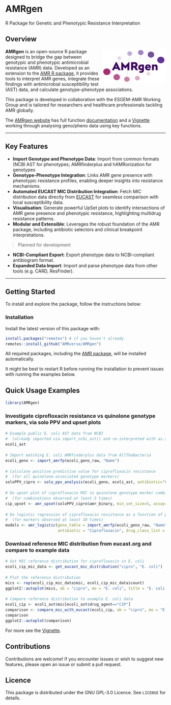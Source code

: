 # AMRgen

R Package for Genetic and Phenotypic Resistance Interpretation 

## Overview

<img src="logo.png" width="200" align="right" alt="AMRgen">

**AMRgen** is an open-source R package designed to bridge the gap between genotypic and phenotypic antimicrobial resistance (AMR) data. Developed as an extension to the [AMR R package](https://amr-for-r.org), it provides tools to interpret AMR genes, integrate these findings with antimicrobial susceptibility test (AST) data, and calculate genotype-phenotype associations.

This package is developed in collaboration with the ESGEM-AMR Working Group and is tailored for researchers and healthcare professionals tackling AMR globally.

The [AMRgen website](https://AMRverse.github.io/AMRgen/index.html) has full function [documentation](https://AMRverse.github.io/AMRgen/reference/index.html) and a [Vignette](https://AMRverse.github.io/AMRgen/articles/AnalysingGenoPhenoData.html) working through analysing geno/pheno data using key functions.

------------------------------------------------------------------------

## Key Features

-   **Import Genotype and Phenotype Data**: Import from common formats (NCBI AST for phenotypes; AMRfinderplus and hAMRonization for genotypes
-   **Genotype-Phenotype Integration**: Links AMR gene presence with phenotypic resistance profiles, enabling deeper insights into resistance mechanisms.
-   **Automated EUCAST MIC Distribution Integration**: Fetch MIC distribution data directly from [EUCAST](https://mic.eucast.org) for seamless comparison with local susceptibility data.
-   **Visualisation**: Generate powerful UpSet plots to identify intersections of AMR gene presence and phenotypic resistance, highlighting multidrug resistance patterns.
-   **Modular and Extensible**: Leverages the robust foundation of the AMR package, including antibiotic selectors and clinical breakpoint interpretations.

> Planned for development
-   **NCBI-Compliant Export**: Export phenotype data to NCBI-compliant antibiogram format.
-   **Expanded Data Import**: Import and parse phenotype data from other tools (e.g. CARD, ResFinder).

------------------------------------------------------------------------

## Getting Started

To install and explore the package, follow the instructions below:

### Installation

Install the latest version of this package with:

```r
install.packages("remotes") # if you haven't already
remotes::install_github("AMRverse/AMRgen")
```

All required packages, including the [AMR package](https://amr-for-r.org), will be installed automatically.

It might be best to restart R before running the installation to prevent issues with running the examples below.

## Quick Usage Examples

```r
library(AMRgen)
```

### Investigate ciprofloxacin resistance vs quinolone genotype markers, via solo PPV and upset plots

```r
# Example public E. coli AST data from NCBI
#  (already imported via import_ncbi_ast() and re-interpreted with as.sir())
ecoli_ast

# Import matching E. coli AMRfinderplus data from AllTheBacteria
ecoli_geno <- import_amrfp(ecoli_geno_raw, "Name")

# Calculate positive predictive value for ciprofloxacin resistance
#  (for all quinolone-associated genotype markers)
soloPPV_cipro <- solo_ppv_analysis(ecoli_geno, ecoli_ast, antibiotic="Ciprofloxacin", drug_class_list=c("Quinolones"), sir_col="pheno")

# Do upset plot of ciprofloxacin MIC vs quinolone genotype marker combinations
#  (for combinations observed at least 5 times)
cip_upset <- amr_upset(soloPPV_cipro$amr_binary, min_set_size=5, assay="mic", order="value")

# Do logistic regression of ciprofloxacin resistance as a function of presence/absence of quinolone-associated markers
#  (for markers observed at least 10 times)
models <- amr_logistic(geno_table = import_amrfp(ecoli_geno_raw, "Name"), pheno_table = ecoli_ast, 
                       antibiotic = "Ciprofloxacin", drug_class_list = c("Quinolones"), maf=10)

```

### Download reference MIC distribution from eucast.org and compare to example data

```r
# Get MIC reference distribution for ciprofloxacin in E. coli
ecoli_cip_mic_data <- get_eucast_mic_distribution("cipro", "E. coli")

# Plot the reference distribution 
mics <- rep(ecoli_cip_mic_data$mic, ecoli_cip_mic_data$count)
ggplot2::autoplot(mics, ab = "cipro", mo = "E. coli", title = "E. coli cipro reference distribution")

# Compare reference distribution to example E. coli data
ecoli_cip <- ecoli_ast$mic[ecoli_ast$drug_agent=="CIP"]
comparison <- compare_mic_with_eucast(ecoli_cip, ab = "cipro", mo = "E. coli")
comparison
ggplot2::autoplot(comparison)
```

For more see the [Vignette](https://AMRverse.github.io/AMRgen/articles/AnalysingGenoPhenoData.html).


## Contributions

Contributions are welcome! If you encounter issues or wish to suggest new features, please open an issue or submit a pull request.

## Licence

This package is distributed under the GNU GPL-3.0 Licence. See `LICENSE` for details.
